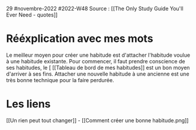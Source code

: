29 #novembre-2022 #2022-W48
Source : [[The Only Study Guide You'll Ever Need - quotes]]
# Rééxplication avec mes mots
Le meilleur moyen pour créer une habitude est d'attacher l'habitude voulue à une habitude existante. Pour commencer, il faut prendre conscience de ses habitudes, le [ [[Tableau de bord de mes habitudes]] est un bon moyen d'arriver à ses fins. Attacher une nouvelle habitude à une ancienne est une très bonne technique pour la faire perdurée.
# Les liens
[[Un rien peut tout changer]] - [[Comment créer une bonne habitude.png]]